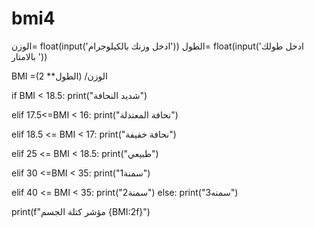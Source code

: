 # bmi4


الوزن= float(input('ادخل وزنك بالكيلوجرام'))
الطول= float(input('ادخل طولك بالامتار '))



BMI =(2 **الطول) /الوزن

if BMI < 18.5:
  print("شديد النحافة")

elif 17.5<=BMI < 16:
    print("نحافة المعتدلة")

elif 18.5 <= BMI < 17:
    print("نحافة خفيفة")


elif 25 <= BMI < 18.5:
    print("طبيعي")

elif 30 <=BMI < 35:
    print("سمنة1")

elif 40 <= BMI < 35:
    print("سمنة2")
else:
    print("سمنه3")

print(f"مؤشر كتلة الجسم {BMI:2f}")
